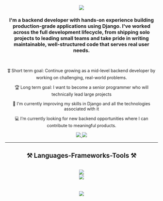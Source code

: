 <h1 align="center">
    <img src="https://readme-typing-svg.herokuapp.com/?font=Righteous&size=35&center=true&vCenter=true&width=500&height=70&duration=4000&lines=Hi+There!+👋;+I'm+Adrián+Horváth!;" />
</h1>

<h3 align="center">I'm a backend developer with hands-on experience building production-grade applications using Django. I've worked across the full development lifecycle, from shipping solo projects to leading small teams and take pride in writing maintainable, well-structured code that serves real user needs.</h3>

<br/>

<div align="center">
 
🎖️ Short term goal: Continue growing as a mid-level backend developer by working on challenging, real-world problems.
 
🏆 Long term goal: I want to become a senior programmer who will technically lead large projects

🌱 I'm currently improving my skills in Django and all the technologies associated with it

💻 I’m currently looking for new backend opportunities where I can contribute to meaningful products.
 
 </div>
 
<div align="center"> 
  <a href="mailto:adrian.horvath.ah8@gmail.com">
    <img src="https://img.shields.io/badge/Gmail-333333?style=for-the-badge&logo=gmail&logoColor=red" />
  </a>
  <a href="https://www.linkedin.com/in/adrian-horvath" target="_blank">
    <img src="https://img.shields.io/badge/LinkedIn-0077B5?style=for-the-badge&logo=linkedin&logoColor=white" target="_blank" />
  </a>
</div>

 <hr/>
 
<h2 align="center">⚒️ Languages-Frameworks-Tools ⚒️</h2>
<br/>
<div align="center">
    <img src="https://skillicons.dev/icons?i=python,django,postgres,github,vscode,aws,postman" /><br>
    <img src="https://skillicons.dev/icons?i=javascript,html,css,figma,git" /><br>
</div>
 <h1></h1>
<h3 align="center">
    <img src="https://readme-typing-svg.herokuapp.com/?font=Righteous&size=25&center=true&vCenter=true&width=500&height=70&duration=4000&lines=Thanks+for+visiting!+✌️;+Shoot+me+a+message+on+email!;I'm+always+down+to+collab+:)">
</h3>

<br/>
